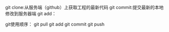 git clone:从服务端（github）上获取工程的最新代码
git commit:提交最新的本地修改到服务器端
git add：


git使用顺序：
git pull
git add
git commit
git push